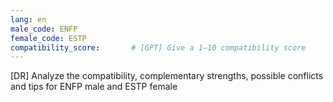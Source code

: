 ```yaml
---
lang: en
male_code: ENFP
female_code: ESTP
compatibility_score:       # [GPT] Give a 1–10 compatibility score
---
```


[DR] Analyze the compatibility, complementary strengths, possible conflicts and tips for ENFP male and ESTP female

